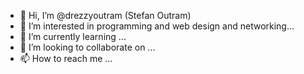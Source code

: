 - 👋 Hi, I’m @drezzyoutram (Stefan Outram)
- 👀 I’m interested in programming and web design and networking...
- 🌱 I’m currently learning ...
- 💞️ I’m looking to collaborate on ...
- 📫 How to reach me ...

<!---
drezzyoutram/drezzyoutram is a ✨ special ✨ repository because its `README.md` (this file) appears on your GitHub profile.
You can click the Preview link to take a look at your changes.
--->
